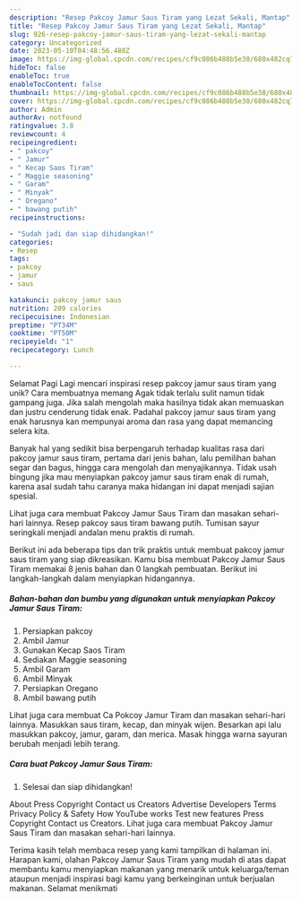 ```yaml
---
description: "Resep Pakcoy Jamur Saus Tiram yang Lezat Sekali, Mantap"
title: "Resep Pakcoy Jamur Saus Tiram yang Lezat Sekali, Mantap"
slug: 926-resep-pakcoy-jamur-saus-tiram-yang-lezat-sekali-mantap
category: Uncategorized
date: 2023-05-10T04:48:56.488Z
image: https://img-global.cpcdn.com/recipes/cf9c086b488b5e38/680x482cq70/pakcoy-jamur-saus-tiram-foto-resep-utama.jpg
hideToc: false
enableToc: true
enableTocContent: false
thumbnail: https://img-global.cpcdn.com/recipes/cf9c086b488b5e38/680x482cq70/pakcoy-jamur-saus-tiram-foto-resep-utama.jpg
cover: https://img-global.cpcdn.com/recipes/cf9c086b488b5e38/680x482cq70/pakcoy-jamur-saus-tiram-foto-resep-utama.jpg
author: Admin
authorAv: notfound
ratingvalue: 3.8
reviewcount: 4
recipeingredient:
- " pakcoy"
- " Jamur"
- " Kecap Saos Tiram"
- " Maggie seasoning"
- " Garam"
- " Minyak"
- " Oregano"
- " bawang putih"
recipeinstructions:

- "Sudah jadi dan siap dihidangkan!"
categories:
- Resep
tags:
- pakcoy
- jamur
- saus

katakunci: pakcoy jamur saus 
nutrition: 209 calories
recipecuisine: Indonesian
preptime: "PT34M"
cooktime: "PT50M"
recipeyield: "1"
recipecategory: Lunch

---
```



Selamat Pagi Lagi mencari inspirasi resep pakcoy jamur saus tiram yang unik? Cara membuatnya memang Agak tidak terlalu sulit namun tidak gampang juga. Jika salah mengolah maka hasilnya tidak akan memuaskan dan justru cenderung tidak enak. Padahal pakcoy jamur saus tiram yang enak harusnya kan mempunyai aroma dan rasa yang dapat memancing selera kita.


Banyak hal yang sedikit bisa berpengaruh terhadap kualitas rasa dari pakcoy jamur saus tiram, pertama dari jenis bahan, lalu pemilihan bahan segar dan bagus, hingga cara mengolah dan menyajikannya. Tidak usah bingung jika mau menyiapkan pakcoy jamur saus tiram enak di rumah, karena asal sudah tahu caranya maka hidangan ini dapat menjadi sajian spesial.

Lihat juga cara membuat Pakcoy Jamur Saus Tiram dan masakan sehari-hari lainnya. Resep pakcoy saus tiram bawang putih. Tumisan sayur seringkali menjadi andalan menu praktis di rumah.


Berikut ini ada beberapa tips dan trik praktis untuk membuat pakcoy jamur saus tiram yang siap dikreasikan. Kamu bisa membuat Pakcoy Jamur Saus Tiram memakai 8 jenis bahan dan 0 langkah pembuatan. Berikut ini langkah-langkah dalam menyiapkan hidangannya.

<!--inarticleads1-->

##### Bahan-bahan dan bumbu yang digunakan untuk menyiapkan Pakcoy Jamur Saus Tiram:

1. Persiapkan  pakcoy
1. Ambil  Jamur
1. Gunakan  Kecap Saos Tiram
1. Sediakan  Maggie seasoning
1. Ambil  Garam
1. Ambil  Minyak
1. Persiapkan  Oregano
1. Ambil  bawang putih


Lihat juga cara membuat Ca Pokcoy Jamur Tiram dan masakan sehari-hari lainnya. Masukkan saus tiram, kecap, dan minyak wijen. Besarkan api lalu masukkan pakcoy, jamur, garam, dan merica. Masak hingga warna sayuran berubah menjadi lebih terang. 

<!--inarticleads2-->

##### Cara buat Pakcoy Jamur Saus Tiram:


1. Selesai dan siap dihidangkan!

About Press Copyright Contact us Creators Advertise Developers Terms Privacy Policy &amp; Safety How YouTube works Test new features Press Copyright Contact us Creators. Lihat juga cara membuat Pakcoy Jamur Saus Tiram dan masakan sehari-hari lainnya. 

Terima kasih telah membaca resep yang kami tampilkan di halaman ini. Harapan kami, olahan Pakcoy Jamur Saus Tiram yang mudah di atas dapat membantu kamu menyiapkan makanan yang menarik untuk keluarga/teman ataupun menjadi inspirasi bagi kamu yang berkeinginan untuk berjualan makanan. Selamat menikmati
